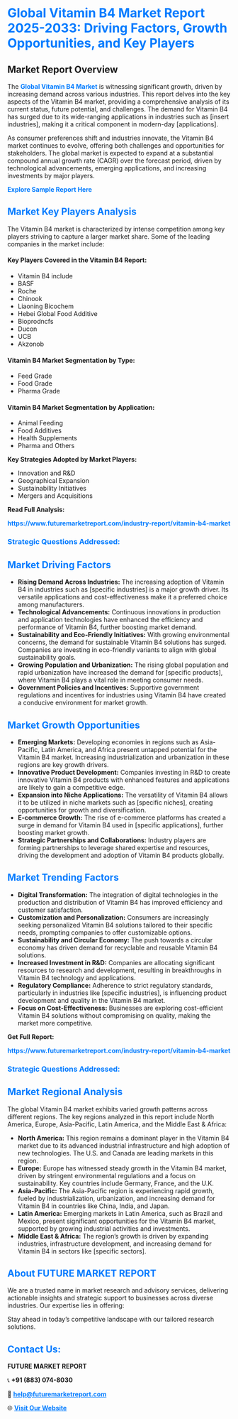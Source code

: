 <h1 style="color: #007BFF;">Global Vitamin B4 Market Report 2025-2033: Driving Factors, Growth Opportunities, and Key Players</h1>

<section id="overview">
<h2>Market Report Overview</h2>
<p>The <a href="https://www.futuremarketreport.com/industry-report/vitamin-b4-market" style="color: #007BFF; text-decoration: none;"><strong>Global Vitamin B4 Market</strong></a> is witnessing significant growth, driven by increasing demand across various industries. This report delves into the key aspects of the Vitamin B4 market, providing a comprehensive analysis of its current status, future potential, and challenges. The demand for Vitamin B4 has surged due to its wide-ranging applications in industries such as [insert industries], making it a critical component in modern-day [applications].</p>
<p>As consumer preferences shift and industries innovate, the Vitamin B4 market continues to evolve, offering both challenges and opportunities for stakeholders. The global market is expected to expand at a substantial compound annual growth rate (CAGR) over the forecast period, driven by technological advancements, emerging applications, and increasing investments by major players.</p>
</section>

<section id="overview">
<p><a href="https://www.futuremarketreport.com/request-sample/reportId=101020" style="color: #007BFF; text-decoration: none;"><strong>Explore Sample Report Here</strong></a></p>
</section>

<section id="key-players">
<h2 style="color: #007BFF;">Market Key Players Analysis</h2>
<p>The Vitamin B4 market is characterized by intense competition among key players striving to capture a larger market share. Some of the leading companies in the market include:</p>
<h4>Key Players Covered in the Vitamin B4 Report:</h4>
<ul><li>Vitamin B4 include</li><li>BASF</li><li>Roche</li><li>Chinook</li><li>Liaoning Bicochem</li><li>Hebei Global Food Additive</li><li>Bioprodncfs</li><li>Ducon</li><li>UCB</li><li>Akzonob</li></ul>
<h4>Vitamin B4 Market Segmentation by Type:</h4>
<ul><li>Feed Grade</li><li>Food Grade</li><li>Pharma Grade</li></ul>

<h4>Vitamin B4 Market Segmentation by Application:</h4>
<ul><li>Animal Feeding</li><li>Food Additives</li><li>Health Supplements</li><li>Pharma and Others</li></ul>
<p><strong>Key Strategies Adopted by Market Players:</strong></p>
<ul>
<li>Innovation and R&D</li>
<li>Geographical Expansion</li>
<li>Sustainability Initiatives</li>
<li>Mergers and Acquisitions</li>
</ul>
</section>

<section>
<p><strong>Read Full Analysis: </strong></p><a href="https://www.futuremarketreport.com/industry-report/vitamin-b4-market" style="color: #007BFF; text-decoration: none;"><strong>https://www.futuremarketreport.com/industry-report/vitamin-b4-market</strong></a>
<h3 style="color: #007BFF;">Strategic Questions Addressed:</h3>
</section>

<section id="driving-factors">
<h2 style="color: #007BFF;">Market Driving Factors</h2>
<ul>
<li><strong>Rising Demand Across Industries:</strong> The increasing adoption of Vitamin B4 in industries such as [specific industries] is a major growth driver. Its versatile applications and cost-effectiveness make it a preferred choice among manufacturers.</li>
<li><strong>Technological Advancements:</strong> Continuous innovations in production and application technologies have enhanced the efficiency and performance of Vitamin B4, further boosting market demand.</li>
<li><strong>Sustainability and Eco-Friendly Initiatives:</strong> With growing environmental concerns, the demand for sustainable Vitamin B4 solutions has surged. Companies are investing in eco-friendly variants to align with global sustainability goals.</li>
<li><strong>Growing Population and Urbanization:</strong> The rising global population and rapid urbanization have increased the demand for [specific products], where Vitamin B4 plays a vital role in meeting consumer needs.</li>
<li><strong>Government Policies and Incentives:</strong> Supportive government regulations and incentives for industries using Vitamin B4 have created a conducive environment for market growth.</li>
</ul>
</section>

<section id="growth-opportunities">
<h2 style="color: #007BFF;">Market Growth Opportunities</h2>
<ul>
<li><strong>Emerging Markets:</strong> Developing economies in regions such as Asia-Pacific, Latin America, and Africa present untapped potential for the Vitamin B4 market. Increasing industrialization and urbanization in these regions are key growth drivers.</li>
<li><strong>Innovative Product Development:</strong> Companies investing in R&D to create innovative Vitamin B4 products with enhanced features and applications are likely to gain a competitive edge.</li>
<li><strong>Expansion into Niche Applications:</strong> The versatility of Vitamin B4 allows it to be utilized in niche markets such as [specific niches], creating opportunities for growth and diversification.</li>
<li><strong>E-commerce Growth:</strong> The rise of e-commerce platforms has created a surge in demand for Vitamin B4 used in [specific applications], further boosting market growth.</li>
<li><strong>Strategic Partnerships and Collaborations:</strong> Industry players are forming partnerships to leverage shared expertise and resources, driving the development and adoption of Vitamin B4 products globally.</li>
</ul>
</section>

<section id="trending-factors">
<h2 style="color: #007BFF;">Market Trending Factors</h2>
<ul>
<li><strong>Digital Transformation:</strong> The integration of digital technologies in the production and distribution of Vitamin B4 has improved efficiency and customer satisfaction.</li>
<li><strong>Customization and Personalization:</strong> Consumers are increasingly seeking personalized Vitamin B4 solutions tailored to their specific needs, prompting companies to offer customizable options.</li>
<li><strong>Sustainability and Circular Economy:</strong> The push towards a circular economy has driven demand for recyclable and reusable Vitamin B4 solutions.</li>
<li><strong>Increased Investment in R&D:</strong> Companies are allocating significant resources to research and development, resulting in breakthroughs in Vitamin B4 technology and applications.</li>
<li><strong>Regulatory Compliance:</strong> Adherence to strict regulatory standards, particularly in industries like [specific industries], is influencing product development and quality in the Vitamin B4 market.</li>
<li><strong>Focus on Cost-Effectiveness:</strong> Businesses are exploring cost-efficient Vitamin B4 solutions without compromising on quality, making the market more competitive.</li>
</ul>
</section>

<section>
<p><strong>Get Full Report: </strong></p><a href="https://www.futuremarketreport.com/industry-report/vitamin-b4-market" style="color: #007BFF; text-decoration: none;"><strong>https://www.futuremarketreport.com/industry-report/vitamin-b4-market</strong></a>
<h3 style="color: #007BFF;">Strategic Questions Addressed:</h3>
</section>


<section id="regional-analysis">
<h2 style="color: #007BFF;">Market Regional Analysis</h2>
<p>The global Vitamin B4 market exhibits varied growth patterns across different regions. The key regions analyzed in this report include North America, Europe, Asia-Pacific, Latin America, and the Middle East & Africa:</p>
<ul>
<li><strong>North America:</strong> This region remains a dominant player in the Vitamin B4 market due to its advanced industrial infrastructure and high adoption of new technologies. The U.S. and Canada are leading markets in this region.</li>
<li><strong>Europe:</strong> Europe has witnessed steady growth in the Vitamin B4 market, driven by stringent environmental regulations and a focus on sustainability. Key countries include Germany, France, and the U.K.</li>
<li><strong>Asia-Pacific:</strong> The Asia-Pacific region is experiencing rapid growth, fueled by industrialization, urbanization, and increasing demand for Vitamin B4 in countries like China, India, and Japan.</li>
<li><strong>Latin America:</strong> Emerging markets in Latin America, such as Brazil and Mexico, present significant opportunities for the Vitamin B4 market, supported by growing industrial activities and investments.</li>
<li><strong>Middle East & Africa:</strong> The region’s growth is driven by expanding industries, infrastructure development, and increasing demand for Vitamin B4 in sectors like [specific sectors].</li>
</ul>
</section>

<footer>
<h2 style="color: #007BFF;">About FUTURE MARKET REPORT</h2>
<p>We are a trusted name in market research and advisory services, delivering actionable insights and strategic support to businesses across diverse industries. Our expertise lies in offering:</p>

<p>Stay ahead in today’s competitive landscape with our tailored research solutions.</p>

<h2 style="color: #007BFF;">Contact Us:</h2>
<p><strong>FUTURE MARKET REPORT</strong></p>
<p>📞 <strong>+91 (883) 074-8030</strong></p>
<p>📧 <strong><a href="mailto:help@futuremarketreport.com" style="color: #007BFF;">help@futuremarketreport.com</a></strong></p>
<p>🌐 <strong><a href="https://www.futuremarketreport.com/" style="color: #007BFF;">Visit Our Website</a></strong></p>
</footer>